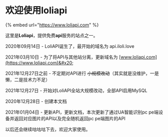 # 欢迎使用loliapi

{% embed url="https://www.loliapi.com" %}

这里是**Loliapi**，提供免费**api**服务的站点之一。



2020年09月14日 - LoliAPI诞生了，最开始的域名为 api.iloli.love

2021年03月10日 - 为了将API与其他站分离，更新域名为 [www.loliapi.com](https://www.loliapi.com)&#x20;

2021年12月27日之前 - 不定期对API进行 ~~小规模改动~~（其实就是没维护，一是懒，二是技术力不足）

2021年12月27日 - 开始对LoliAPI全站大规模改动，全部API启用MySQL

2020年12月28日 - 创建本文档

2021年01月04日 - 更新API，更新文档，本次更新了通过UA智能识别pc pe端设备并返回对应图片的API以及完全随机返回pc pe端图片的API



以后还会继续咕咕咕下去，欢迎大家使用。
